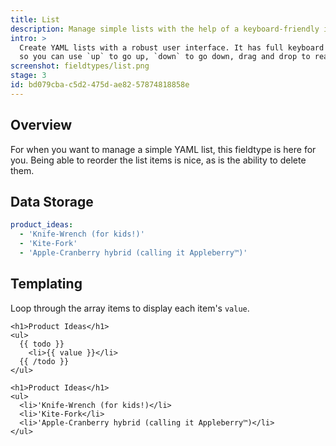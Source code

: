 ```yaml
---
title: List
description: Manage simple lists with the help of a keyboard-friendly interface.
intro: >
  Create YAML lists with a robust user interface. It has full keyboard controls
  so you can use `up` to go up, `down` to go down, drag and drop to rearrange the order, and click an item to select it and begin editing.
screenshot: fieldtypes/list.png
stage: 3
id: bd079cba-c5d2-475d-ae82-57874818858e
---
```

## Overview

For when you want to manage a simple YAML list, this fieldtype is here for you. Being able to reorder the list items is nice, as is the ability to delete them.

## Data Storage

``` yaml
product_ideas:
  - 'Knife-Wrench (for kids!)'
  - 'Kite-Fork'
  - 'Apple-Cranberry hybrid (calling it Appleberry™)'
```

## Templating

Loop through the array items to display each item's `value`.

```
<h1>Product Ideas</h1>
<ul>
  {{ todo }}
    <li>{{ value }}</li>
  {{ /todo }}
</ul>
```

``` output
<h1>Product Ideas</h1>
<ul>
  <li>'Knife-Wrench (for kids!)</li>
  <li>'Kite-Fork</li>
  <li>'Apple-Cranberry hybrid (calling it Appleberry™)</li>
</ul>
```
